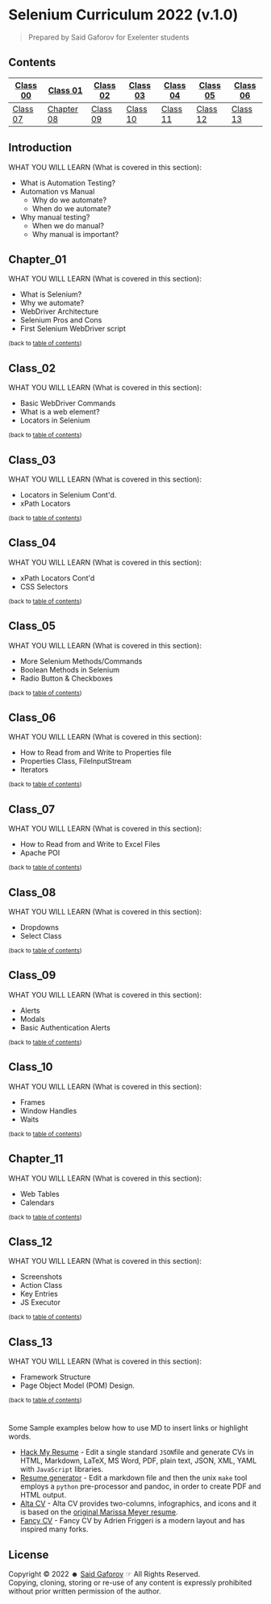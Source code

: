 # Selenium Curriculum 2022 (v.1.0)

> Prepared by Said Gaforov for Exelenter students

## Contents

| [Class 00](#Introduction) | [Class 01](#Chapter_01) | [Class 02](#Class_02) | [Class 03](#Class_03) | [Class 04](#Class_04)   | [Class 05](#Class_05) | [Class 06](#Class_06) |
|---------------------------|-------------------------|-----------------------|-----------------------|-------------------------|-----------------------|-----------------------|
| [Class 07](#Class_07)     | [Chapter 08](#Class_08) | [Class 09](#Class_09) | [Class 10](#Class_10) | [Class 11](#Chapter_11) | [Class 12](#Class_12) | [Class 13](#Class_13) |



## Introduction

WHAT YOU WILL LEARN (What is covered in this section):

- What is Automation Testing?
- Automation vs Manual
    - Why do we automate?
    - When do we automate?
- Why manual testing?
    - When we do manual?
    - Why manual is important?

## Chapter_01

WHAT YOU WILL LEARN (What is covered in this section):

- What is Selenium?
- Why we automate?
- WebDriver Architecture
- Selenium Pros and Cons
- First Selenium WebDriver script

<sup>(back to [table of contents](#Contents))</sup>

## Class_02

WHAT YOU WILL LEARN (What is covered in this section):

- Basic WebDriver Commands
- What is a web element?
- Locators in Selenium

<sup>(back to [table of contents](#Contents))</sup>

## Class_03

WHAT YOU WILL LEARN (What is covered in this section):

- Locators in Selenium Cont'd.
- xPath Locators

<sup>(back to [table of contents](#Contents))</sup>

## Class_04

WHAT YOU WILL LEARN (What is covered in this section):

- xPath Locators Cont'd
- CSS Selectors

<sup>(back to [table of contents](#Contents))</sup>

## Class_05

WHAT YOU WILL LEARN (What is covered in this section):

- More Selenium Methods/Commands
- Boolean Methods in Selenium
- Radio Button & Checkboxes

<sup>(back to [table of contents](#Contents))</sup>

## Class_06

WHAT YOU WILL LEARN (What is covered in this section):

- How to Read from and Write to Properties file
- Properties Class, FileInputStream
- Iterators

<sup>(back to [table of contents](#Contents))</sup>

## Class_07

WHAT YOU WILL LEARN (What is covered in this section):

- How to Read from and Write to Excel Files
- Apache POI

<sup>(back to [table of contents](#Contents))</sup>

## Class_08

WHAT YOU WILL LEARN (What is covered in this section):

- Dropdowns
- Select Class

<sup>(back to [table of contents](#Contents))</sup>

## Class_09

WHAT YOU WILL LEARN (What is covered in this section):

- Alerts
- Modals
- Basic Authentication Alerts

<sup>(back to [table of contents](#Contents))</sup>

## Class_10

WHAT YOU WILL LEARN (What is covered in this section):

- Frames
- Window Handles
- Waits

<sup>(back to [table of contents](#Contents))</sup>

## Chapter_11

WHAT YOU WILL LEARN (What is covered in this section):

- Web Tables
- Calendars

<sup>(back to [table of contents](#Contents))</sup>

## Class_12

WHAT YOU WILL LEARN (What is covered in this section):

- Screenshots
- Action Class
- Key Entries
- JS Executor

<sup>(back to [table of contents](#Contents))</sup>

## Class_13

WHAT YOU WILL LEARN (What is covered in this section):

- Framework Structure
- Page Object Model (POM) Design.

<sup>(back to [table of contents](#Contents))</sup>

#

#

[//]: # (# Services)
Some Sample examples below how to use MD to insert links or highlight words.

- [Hack My Resume](https://github.com/hacksalot/HackMyResume) - Edit a single standard `JSON`file and generate CVs in
  HTML, Markdown, LaTeX, MS Word, PDF, plain text, JSON, XML, YAML with `JavaScript` libraries.
- [Resume generator](https://github.com/mwhite/resume) - Edit a markdown file and then the unix `make` tool employs
  a `python` pre-processor and pandoc, in order to create PDF and HTML output.
- [Alta CV](https://github.com/liantze/AltaCV) - Alta CV provides two-columns, infographics, and icons and it is based
  on the [original Marissa Meyer resume](https://www.businessinsider.com/a-sample-resume-for-marissa-mayer-2015-7/).
- [Fancy CV](https://github.com/depressiveRobot/friggeri-cv-a4) - Fancy CV by Adrien Friggeri is a modern layout and has
  inspired many forks.

## License

Copyright © 2022 &#9787; [Said Gaforov](https://github.com/gaforov) &#9758; All Rights Reserved.<br> Copying, cloning,
storing or re-use of any content is expressly prohibited without prior written permission of the author.

